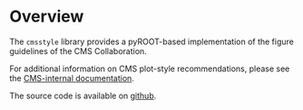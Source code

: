 # Overview

The `cmsstyle` library provides a pyROOT-based implementation of the figure guidelines of the CMS Collaboration.

For additional information on CMS plot-style recommendations,
please see the
[CMS-internal documentation](https://cms-analysis.docs.cern.ch/).

The source code is available on [github](https://github.com/cms-cat/cmsstyle).
